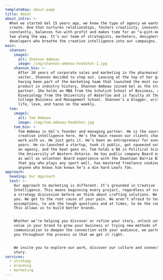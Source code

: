 ```yaml
---
templateKey: about-page
title: About
about_intro: >-
  When we started Gel 15 years ago, we knew the type of agency we wanted to
  create. One that nurtures relationships, fosters creativity, innovates
  constantly, balances fun with profit and makes time for an "a-pint-ment" or
  two along the way. It’s our team of strategists, marketers, designers, and
  developers who breathe the creative intelligence into our campaigns. 
main:
  shannon:
    image2:
      alt: Shannon Ambeau
      image: /img/shannon-ambeau-headshot-1.jpg
    shannon_bio: >-
      After 20 years of corporate sales and marketing in the pharmaceutical
      sector, Shannon decided to step out. Leaving at the top of her game,
      having been part of the marketing team that launched the most successful
      product in industry history, Shannon Ambeau joined Gel as the strategy
      partner. She holds an MBA from the Schulich School of Business, a BSc in
      Kinesiology from the University of Waterloo and is faculty at the Georgian
      College Business and Management School. Shannon’s a blogger, writing about
      life, love, and tacos on the weekly. 
  tom:
    image1:
      alt: Tom Ambeau
      image: /img/tom-ambeau-headshot.jpg
    tom_bio: >
      Tom Ambeau is Gel's founder and managing partner. He is the source of the
      creative intelligence here. He’s the main reason our clients choose to
      work with us. He just gets it. He’s been an entrepreneur for over 25
      years. He co-launched a startup, took it public, got squeezed out, bought
      an agency, and the beat goes on. Tom holds a BA in Political Science from
      the University of Western Ontario. He has public company Board experience
      as well as volunteer Board experience with the Downtown Barrie BIA. Tom’s
      that guy who plays any sport well, has mastered freelance cooking, and
      anyone who knows him knows he’s a die hard Leafs fan.  
approach:
  heading: Our Approach
  text: >-
    Our approach to marketing is different. It’s grounded in Creative
    Intelligence. This means beginning every project, regardless of scope, with
    a strategy discussion before we think about crafting solutions. We challenge
    you. We get to the root cause of your pain. We aren’t afraid to test your
    assumptions, to ask the tough questions and at times, to be the contrarian.
    This allows us to build better brands.


    Whether we’re helping you discover or refine your story, unlock untapped
    value in your brand to grow your business or trying new methods of
    communication to deepen the connection with your audience, we partner with
    you throughout the process so that we get it right.


    We invite you to explore our work, discover our culture and connect with our
    story.
services:
  - strategy
  - branding
  - marketing
---
```


